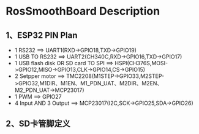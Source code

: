 # RosSmoothBoard Description
 ## 1、ESP32 PIN Plan
  - 1 RS232 ==> UART1(RXD->GPIO18,TXD->GPIO19)
  - 1 USB TO RS232 ==> UART2(CH340C,RXD->GPIO16,TXD->GPIO17)
  - 1 USB flash disk OR SD card TO SPI ==> HSPI(CH376S,MOSI->GPIO12,MISO->GPIO13,CLK->GPIO14,CS->GPIO15) 
  - 2 Setpper motor ==> TMC2208(M1STEP->GPIO33,M2STEP->GPIO32,M1DIR、M1EN、M1_PDN_UAT、M2DIR、M2EN、M2_PDN_UAT->MCP23017)
  - 1 PWM ==> GPIO27
  - 4 Input AND 3 Output ==> MCP23017(I2C,SCK->GPIO25,SDA->GPIO26) 
 ## 2、SD卡管脚定义
 
